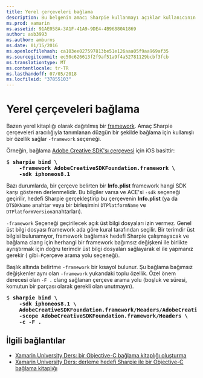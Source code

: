 ```yaml
---
title: Yerel çerçeveleri bağlama
description: Bu belgenin amacı Sharpie kullanmayı açıklar kullanıcının framework seçeneği'bağlama kitaplığı oluşturmak için Dağıtılmış bir çerçeve.
ms.prod: xamarin
ms.assetid: 91AE058A-3A1F-41A9-9DE4-4B96880A1869
author: asb3993
ms.author: amburns
ms.date: 01/15/2016
ms.openlocfilehash: ca103ee027597813be51e126aaa05f9aa969af35
ms.sourcegitcommit: ec50c626613f2f9af51a9f4a52781129bcbf3fcb
ms.translationtype: MT
ms.contentlocale: tr-TR
ms.lasthandoff: 07/05/2018
ms.locfileid: "37855103"
---
```

# <a name="binding-native-frameworks"></a>Yerel çerçeveleri bağlama

Bazen yerel kitaplığı olarak dağıtılmış bir [framework](https://developer.apple.com/library/mac/documentation/MacOSX/Conceptual/BPFrameworks/Concepts/WhatAreFrameworks.html). Amaç Sharpie çerçeveleri aracılığıyla tanımlanan düzgün bir şekilde bağlama için kullanışlı bir özellik sağlar `-framework` seçeneği.

Örneğin, bağlama [Adobe Creative SDK'sı çerçevesi](https://creativesdk.adobe.com/downloads.html) için iOS basittir:

<pre>$ <b>sharpie bind \
    -framework AdobeCreativeSDKFoundation.framework \
    -sdk iphoneos8.1</b></pre>

Bazı durumlarda, bir çerçeve belirten bir **Info.plist** framework hangi SDK karşı gösteren derlenmelidir. Bu bilgiler varsa ve ACE'si `-sdk` seçeneği geçirilir, hedefi Sharpie gerçekleştirip bu çerçevenin **Info.plist** (ya da `DTSDKName` anahtar veya bir birleşimini `DTPlatformName` ve `DTPlatformVersion`anahtarları).

`-framework` Seçeneği geçirilecek açık üst bilgi dosyaları izin vermez. Genel üst bilgi dosyası framework ada göre kural tarafından seçilir. Bir terimdir üst bilgisi bulunamıyor, framework bağlamak hedefi Sharpie çalışmayacak ve bağlama clang için herhangi bir framework bağımsız değişkeni ile birlikte ayrıştırmak için doğru terimdir üst bilgi dosyaları sağlayarak el ile yapmanız gerekir ( gibi`-F`çerçeve arama yolu seçeneği).

Başlık altında belirtme `-framework` bir kısayol bulunur. Şu bağlama bağımsız değişkenler aynı olan `-framework` yukarıdaki toplu özellik.
Özel önem derecesi olan `-F .` clang sağlanan çerçeve arama yolu (boşluk ve süresi, komutun bir parçası olarak gerekli olan unutmayın).

<pre>$ <b>sharpie bind \
    -sdk iphoneos8.1 \
    AdobeCreativeSDKFoundation.framework/Headers/AdobeCreativeSDKFoundation.h \
    -scope AdobeCreativeSDKFoundation.framework/Headers \
    -c -F .</b></pre>

## <a name="related-links"></a>İlgili bağlantılar

- [Xamarin University Ders: bir Objective-C bağlama kitaplığı oluşturma](https://university.xamarin.com/classes/track/all#building-an-objective-c-bindings-library)
- [Xamarin University Ders: derleme hedefi Sharpie ile bir Objective-C bağlama kitaplığı](https://university.xamarin.com/classes/track/all#build-an-objective-c-bindings-library-with-objective-sharpie)

